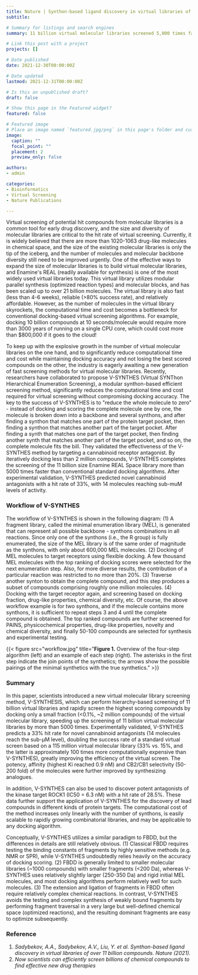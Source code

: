 ```yaml
---
title: Nature | Synthon-based ligand discovery in virtual libraries of over 11 billion compounds
subtitle: 

# Summary for listings and search engines
summary: 11 billion virtual molecular libraries screened 5,000 times faster

# Link this post with a project
projects: []

# Date published
date: 2021-12-30T00:00:00Z

# Date updated
lastmod: 2021-12-31T00:00:00Z

# Is this an unpublished draft?
draft: false

# Show this page in the Featured widget?
featured: false

# Featured image
# Place an image named `featured.jpg/png` in this page's folder and customize its options here.
image:
  caption: ""
  focal_point: ""
  placement: 2
  preview_only: false

authors:
- admin

categories:
- Bioinformatics
- Virtual Screening
- Nature Publications

---
```


Virtual screening of potential hit compounds from molecular libraries is a common tool for early drug discovery, and the size and diversity of molecular libraries are critical to the hit rate of virtual screening. Currently, it is widely believed that there are more than 1020-1063 drug-like molecules in chemical space, and the size of the existing molecular libraries is only the tip of the iceberg, and the number of molecules and molecular backbone diversity still need to be improved urgently. One of the effective ways to expand the size of molecular libraries is to build virtual molecular libraries, and Enamine's REAL (readily available for synthesis) is one of the most widely used virtual libraries today. This virtual library utilizes modular parallel synthesis (optimized reaction types) and molecular blocks, and has been scaled up to over 21 billion molecules. The virtual library is also fast (less than 4-6 weeks), reliable (>80% success rate), and relatively affordable. However, as the number of molecules in the virtual library skyrockets, the computational time and cost becomes a bottleneck for conventional docking-based virtual screening algorithms. For example, docking 10 billion compounds at 10 seconds/molecule would require more than 3000 years of running on a single CPU core, which could cost more than $800,000 if it goes to the cloud!

To keep up with the explosive growth in the number of virtual molecular libraries on the one hand, and to significantly reduce computational time and cost while maintaining docking accuracy and not losing the best scored compounds on the other, the industry is eagerly awaiting a new generation of fast screening methods for virtual molecular libraries. Recently, researchers have collaborated to propose V-SYNTHES (Virtual SYNThon Hierarchical Enumeration Screening), a modular synthon-based efficient screening method, significantly reduces the computational time and cost required for virtual screening without compromising docking accuracy. The key to the success of V-SYNTHES is to "reduce the whole molecule to zero" - instead of docking and scoring the complete molecule one by one, the molecule is broken down into a backbone and several synthons, and after finding a synthon that matches one part of the protein target pocket, then finding a synthon that matches another part of the target pocket. After finding a synth that matches one part of the target pocket, then finding another synth that matches another part of the target pocket, and so on, the complete molecule fits the bill. They validated the effectiveness of the V-SYNTHES method by targeting a cannabinoid receptor antagonist. By iteratively docking less than 2 million compounds, V-SYNTHES completes the screening of the 11 billion size Enamine REAL Space library more than 5000 times faster than conventional standard docking algorithms. After experimental validation, V-SYNTHES predicted novel cannabinoid antagonists with a hit rate of 33%, with 14 molecules reaching sub-muM levels of activity. 


### Workflow of V-SYNTHES

The workflow of V-SYNTHES is shown in the following diagram: (1) A fragment library, called the minimal enumeration library (MEL), is generated that can represent all possible backbone - synthons combinations in all reactions. Since only one of the synthons (i.e., the R group) is fully enumerated, the size of the MEL library is of the same order of magnitude as the synthons, with only about 600,000 MEL molecules. (2) Docking of MEL molecules to target receptors using flexible docking. A few thousand MEL molecules with the top ranking of docking scores were selected for the next enumeration step. Also, for more diverse results, the contribution of a particular reaction was restricted to no more than 20%. (3) Traverse another synton to obtain the complete compound, and this step produces a subset of compounds comprising roughly one million molecules. (4) Docking with the target receptor again, and screening based on docking fraction, drug-like properties, chemical diversity, etc. Of course, the above workflow example is for two synthons, and if the molecule contains more synthons, it is sufficient to repeat steps 3 and 4 until the complete compound is obtained. The top ranked compounds are further screened for PAINS, physicochemical properties, drug-like properties, novelty and chemical diversity, and finally 50-100 compounds are selected for synthesis and experimental testing.

{{< figure src="workflow.jpg" title="**Figure 1.** Overview of the four-step algorithm (left) and an example of each step (right). The asterisks in the first step indicate the join points of the synthetics; the arrows show the possible pairings of the minimal synthetics with the true synthetics." >}}



### Summary

In this paper, scientists introduced a new virtual molecular library screening method, V-SYNTHESIS, which can perform hierarchy-based screening of 11 billion virtual libraries and rapidly screen the highest scoring compounds by docking only a small fraction (<0.1%, \~2 million compounds) of the virtual molecular library, speeding up the screening of 11 billion virtual molecular libraries by more than 5000 times. Experimentally validated, V-SYNTHES predicts a 33% hit rate for novel cannabinoid antagonists (14 molecules reach the sub-μM level), doubling the success rate of a standard virtual screen based on a 115 million virtual molecular library (33% vs. 15%, and the latter is approximately 100 times more computationally expensive than V-SYNTHES), greatly improving the efficiency of the virtual screen. The potency, affinity (highest Ki reached 0.9 nM) and CB2/CB1 selectivity (50-200 fold) of the molecules were further improved by synthesizing analogues.

In addition, V-SYNTHES can also be used to discover potent antagonists of the kinase target ROCK1 (IC50 = 6.3 nM) with a hit rate of 28.5%. These data further support the application of V-SYNTHES for the discovery of lead compounds in different kinds of protein targets. The computational cost of the method increases only linearly with the number of synthons, is easily scalable to rapidly growing combinatorial libraries, and may be applicable to any docking algorithm.

Conceptually, V-SYNTHES utilizes a similar paradigm to FBDD, but the differences in details are still relatively obvious. (1) Classical FBDD requires testing the binding constants of fragments by highly sensitive methods (e.g. NMR or SPR), while V-SYNTHES undoubtedly relies heavily on the accuracy of docking scoring. (2) FBDD is generally limited to smaller molecular libraries (\~1000 compounds) with smaller fragments (<200 Da), whereas V-SYNTHES uses relatively slightly larger (250-350 Da) and rigid initial MEL molecules, and most docking algorithms perform relatively well for such molecules. (3) The extension and ligation of fragments in FBDD often require relatively complex chemical reactions. In contrast, V-SYNTHES avoids the testing and complex synthesis of weakly bound fragments by performing fragment traversal in a very large but well-defined chemical space (optimized reactions), and the resulting dominant fragments are easy to optimize subsequently.



### Reference

1.	_Sadybekov, A.A., Sadybekov, A.V., Liu, Y. et al. Synthon-based ligand discovery in virtual libraries of over 11 billion compounds. Nature (2021)._
2.	_Now scientists can efficiently screen billions of chemical compounds to find effective new drug therapies_


